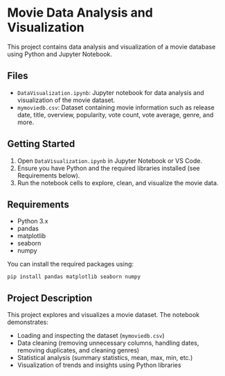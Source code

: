 # Movie Data Analysis and Visualization

This project contains data analysis and visualization of a movie database using Python and Jupyter Notebook.

## Files
- `DataVisualization.ipynb`: Jupyter notebook for data analysis and visualization of the movie dataset.
- `mymoviedb.csv`: Dataset containing movie information such as release date, title, overview, popularity, vote count, vote average, genre, and more.

## Getting Started
1. Open `DataVisualization.ipynb` in Jupyter Notebook or VS Code.
2. Ensure you have Python and the required libraries installed (see Requirements below).
3. Run the notebook cells to explore, clean, and visualize the movie data.

## Requirements
- Python 3.x
- pandas
- matplotlib
- seaborn
- numpy

You can install the required packages using:

```
pip install pandas matplotlib seaborn numpy
```

## Project Description
This project explores and visualizes a movie dataset. The notebook demonstrates:
- Loading and inspecting the dataset (`mymoviedb.csv`)
- Data cleaning (removing unnecessary columns, handling dates, removing duplicates, and cleaning genres)
- Statistical analysis (summary statistics, mean, max, min, etc.)
- Visualization of trends and insights using Python libraries

